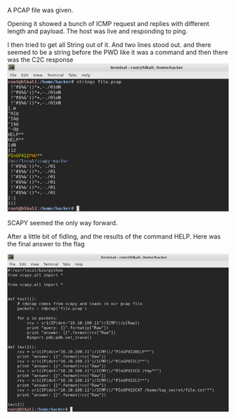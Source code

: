 A PCAP file was given.

Opening it showed a bunch of ICMP request and replies with different length and payload.
The host was live and responding to ping.

I then tried to get all String out of it. And two lines stood out.
and there seemed to be a string before the PWD like it was a command and then there was the C2C response
![](https://github.com/k4nfr3/CTF-writeup/blob/master/2018/Y-NOT-CTF/writeup1.png)


SCAPY seemed the only way forward.

After a little bit of fidling, and the results of the command HELP.
Here was the final answer to the flag

![](https://github.com/k4nfr3/CTF-writeup/blob/master/2018/Y-NOT-CTF/writeup2.png)





